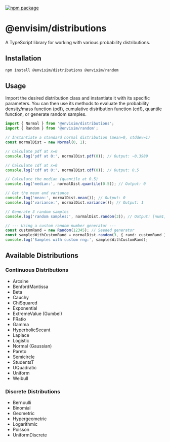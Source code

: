 [![npm package](https://img.shields.io/npm/v/@envisim/distributions?label=%40envisim%2Fdistributions)](https://npmjs.com/package/@envisim/distributions)

# @envisim/distributions

A TypeScript library for working with various probability distributions.

## Installation

```bash
npm install @envisim/distributions @envisim/random
```

## Usage

Import the desired distribution class and instantiate it with its specific parameters. You can then use its methods to evaluate the probability density/mass function (pdf), cumulative distribution function (cdf), quantile function, or generate random samples.

```typescript
import { Normal } from '@envisim/distributions';
import { Random } from '@envisim/random';

// Instantiate a standard normal distribution (mean=0, stddev=1)
const normalDist = new Normal(0, 1);

// Calculate pdf at x=0
console.log('pdf at 0:', normalDist.pdf(0)); // Output: ~0.3989

// Calculate cdf at x=0
console.log('cdf at 0:', normalDist.cdf(0)); // Output: 0.5

// Calculate the median (quantile at 0.5)
console.log('median:', normalDist.quantile(0.5)); // Output: 0

// Get the mean and variance
console.log('mean:', normalDist.mean()); // Output: 0
console.log('variance:', normalDist.variance()); // Output: 1

// Generate 3 random samples
console.log('random samples:', normalDist.random(3)); // Output: [num1, num2, num3]

// --- Using a custom random number generator ---
const customRand = new Random(12345); // Seeded generator
const samplesWithCustomRand = normalDist.random(3, { rand: customRand });
console.log('Samples with custom rng:', samplesWithCustomRand);

```

## Available Distributions

### Continuous Distributions

*   Arcsine
*   BenfordMantissa
*   Beta
*   Cauchy
*   ChiSquared
*   Exponential
*   ExtremeValue (Gumbel)
*   FRatio
*   Gamma
*   HyperbolicSecant
*   Laplace
*   Logistic
*   Normal (Gaussian)
*   Pareto
*   Semicircle
*   StudentsT
*   UQuadratic
*   Uniform
*   Weibull

### Discrete Distributions

*   Bernoulli
*   Binomial
*   Geometric
*   Hypergeometric
*   Logarithmic
*   Poisson
*   UniformDiscrete
